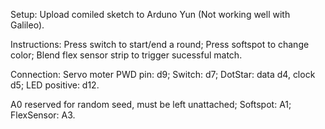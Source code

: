 Setup:
  Upload comiled sketch to Arduno Yun (Not working well with Galileo). 
  
Instructions:
  Press switch to start/end a round;
  Press softspot to change color;
  Blend flex sensor strip to trigger sucessful match. 

Connection:
  Servo moter PWD pin: d9;
  Switch: d7;
  DotStar: data d4, clock d5;
  LED positive: d12.
  
  A0 reserved for random seed, must be left unattached;
  Softspot: A1;
  FlexSensor: A3. 
